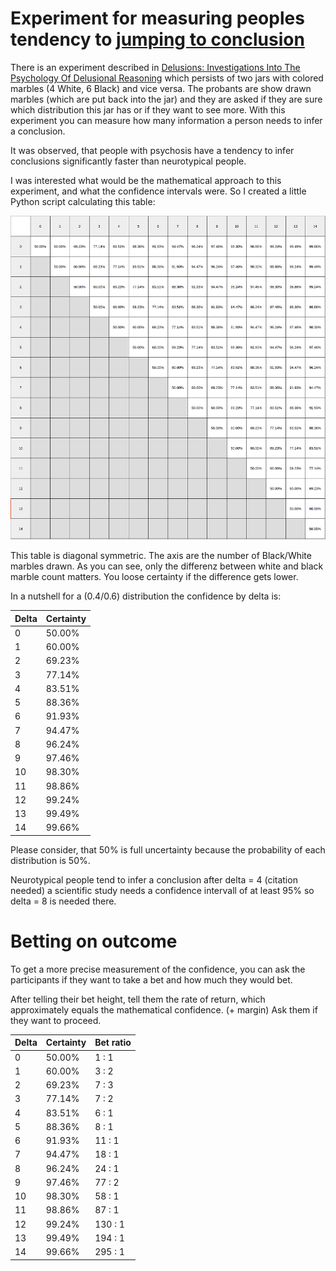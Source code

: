 # Experiment for measuring peoples tendency to [jumping to conclusion](https://en.wikipedia.org/wiki/Jumping_to_conclusions)

There is an experiment described
in [Delusions: Investigations Into The Psychology Of Delusional Reasoning](https://www.amazon.de/Delusions-Investigations-Psychology-Delusional-Reasoning-ebook/dp/B00D1YBN8A)
which persists of two jars with colored marbles (4 White, 6 Black) and vice versa.
The probants are show drawn marbles (which are put back into the jar) and they are asked if they are sure which
distribution this jar has or if they want to see more.
With this experiment you can measure how many information a person needs to infer a conclusion.

It was observed, that people with psychosis have a tendency to infer conclusions significantly faster than neurotypical
people.

I was interested what would be the mathematical approach to this experiment, and what the confidence intervals were.
So I created a little Python script calculating this table:

![Table of certainties](certainties.png)

This table is diagonal symmetric.
The axis are the number of Black/White marbles drawn.
As you can see, only the differenz between white and black marble count matters.
You loose certainty if the difference gets lower.

In a nutshell for a (0.4/0.6) distribution the confidence by delta is:

| Delta | Certainty |
|-------|-----------|
| 0     | 50.00%    |
| 1     | 60.00%    |
| 2     | 69.23%    |
| 3     | 77.14%    |
| 4     | 83.51%    |
| 5     | 88.36%    |
| 6     | 91.93%    |
| 7     | 94.47%    |
| 8     | 96.24%    |
| 9     | 97.46%    |
| 10    | 98.30%    |
| 11    | 98.86%    |
| 12    | 99.24%    |
| 13    | 99.49%    |
| 14    | 99.66%    |

Please consider, that 50% is full uncertainty because the probability of each distribution is 50%.

Neurotypical people tend to infer a conclusion after delta = 4 (citation needed) a scientific study needs a confidence
intervall of at least 95% so delta = 8 is needed there.

# Betting on outcome

To get a more precise measurement of the confidence,
you can ask the participants if they want to take a bet and how much they would bet.

After telling their bet height, tell them the rate of return,
which approximately equals the mathematical confidence. (+ margin)
Ask them if they want to proceed.

| Delta | Certainty | Bet ratio |
|-------|-----------|-----------|
| 0     | 50.00%    | 1 : 1     |
| 1     | 60.00%    | 3 : 2     |
| 2     | 69.23%    | 7 : 3     |
| 3     | 77.14%    | 7 : 2     |   
| 4     | 83.51%    | 6 : 1     |   
| 5     | 88.36%    | 8 : 1     |  
| 6     | 91.93%    | 11 : 1    | 
| 7     | 94.47%    | 18 : 1    |   
| 8     | 96.24%    | 24 : 1    |   
| 9     | 97.46%    | 77 : 2    |  
| 10    | 98.30%    | 58 : 1    |  
| 11    | 98.86%    | 87 : 1    |  
| 12    | 99.24%    | 130 : 1   | 
| 13    | 99.49%    | 194 : 1   | 
| 14    | 99.66%    | 295 : 1   | 

